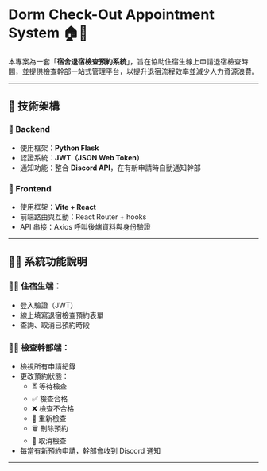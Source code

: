 # Dorm Check-Out Appointment System 🏠📅

本專案為一套「**宿舍退宿檢查預約系統**」，旨在協助住宿生線上申請退宿檢查時間，並提供檢查幹部一站式管理平台，以提升退宿流程效率並減少人力資源浪費。

---

## 🧰 技術架構

### 🔧 Backend

- 使用框架：**Python Flask**
- 認證系統：**JWT（JSON Web Token）**
- 通知功能：整合 **Discord API**，在有新申請時自動通知幹部

### 🎨 Frontend

- 使用框架：**Vite + React**
- 前端路由與互動：React Router + hooks
- API 串接：Axios 呼叫後端資料與身份驗證

---

## 🧑‍💼 系統功能說明

### 🙋‍♂️ 住宿生端：

- 登入驗證（JWT）
- 線上填寫退宿檢查預約表單
- 查詢、取消已預約時段

### 👨‍✈️ 檢查幹部端：

- 檢視所有申請紀錄
- 更改預約狀態：
  - ⏳ 等待檢查
  - ✅ 檢查合格
  - ❌ 檢查不合格
  - 🔁 重新檢查
  - 🗑️ 刪除預約
  - 🚫 取消檢查
- 每當有新預約申請，幹部會收到 Discord 通知

---

